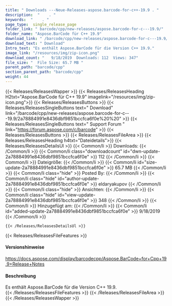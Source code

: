 ```yaml
---
title: " Downloads ---Neue-Releases-aspose.barcode-for-c++-19.9 . "
description:  "    . " 
keywords:  "    . " 
page_type:  single_release_page
folder_link: " barcode/cpp/new-releases/aspose.barcode-for-c---19.9/"
folder_name: "Aspose.BarCode für C++ 19.9"
download_link: " /barcode/cpp/new-releases/aspose.barcode-for-c---19.9/2a78884991e8436dbf9851bccfca6f0e"
download_text: " Download"
Intro_text: "Es enthält Aspose.BarCode für die Version C++ 19.9."
image_link: "/resources/img/zip-icon.png"
download_count: "   9/18/2019  Downloads: 112  Views: 347"
file_size: "  File Size: 65.7 MB "
parent_path: "barcode/cpp"
section_parent_path: "barcode/cpp"
weight: 44
---
```


{{< Releases/ReleasesWapper >}}
  {{< Releases/ReleasesHeading H2txt="Aspose.BarCode für C++ 19.9" imagelink="/resources/img/zip-icon.png">}}
  {{< Releases/ReleasesButtons >}}
    {{< Releases/ReleasesSingleButtons text=" Download" link="/barcode/cpp/new-releases/aspose.barcode-for-c---19.9/2a78884991e8436dbf9851bccfca6f0e%20%20" >}}
    {{< Releases/ReleasesSingleButtons text=" Support Forum " link="https://forum.aspose.com/c/barcode" >}}
  {{< Releases/ReleasesButtons >}}
  {{< Releases/ReleasesFileArea >}}
    {{< Releases/ReleasesHeading h4txt="Dateidetails">}}
    {{< Releases/ReleasesDetailsUl >}}
            {{< Common/li >}} Downloads: {{< /Common/li >}}
      {{< Common/li class="downloadcount" id="dwn-update-2a78884991e8436dbf9851bccfca6f0e" >}} 112 {{< /Common/li >}}
      {{< Common/li >}} Dateigröße: {{< /Common/li >}}
      {{< Common/li id="size-update-2a78884991e8436dbf9851bccfca6f0e" >}} 65.7 MB {{< /Common/li >}} 
      {{< Common/li  class="hide" >}} Posted By: {{< /Common/li >}} 
      {{< Common/li class="hide" id="author-update-2a78884991e8436dbf9851bccfca6f0e" >}} eldaryakupov {{< /Common/li >}}
      {{< Common/li class="hide" >}} Ansichten: {{< /Common/li >}}
      {{< Common/li class="hide" id="view-update-2a78884991e8436dbf9851bccfca6f0e" >}} 348 {{< /Common/li >}}
      {{< Common/li >}} Hinzugefügt am: {{< /Common/li >}}
      {{< Common/li id="added-update-2a78884991e8436dbf9851bccfca6f0e" >}} 9/18/2019 {{< /Common/li >}} 

    {{< /Releases/ReleasesDetailsUl >}}

  {{< Releases/ReleasesFileFeatures >}}
      <h4>Versionshinweise</h4><div> <a href="https://docs.aspose.com/display/barcodecpp/Aspose.BarCode+for+Cpp+19.9+Release+Notes">https://docs.aspose.com/display/barcodecpp/Aspose.BarCode+for+Cpp+19.9+Release+Notes</a></div><h4> Beschreibung</h4><div class="HTMLDescription"> Es enthält Aspose.BarCode für die Version C++ 19.9.</div>
  {{< /Releases/ReleasesFileFeatures >}}
 {{< /Releases/ReleasesFileArea >}}
{{< /Releases/ReleasesWapper >}}



